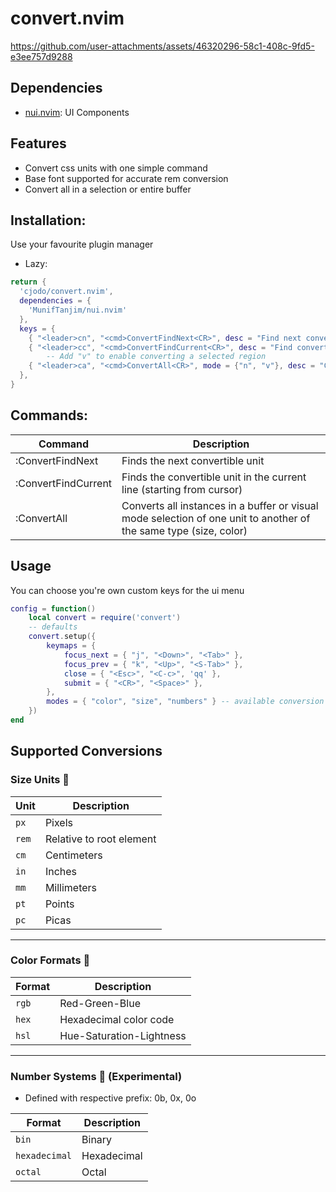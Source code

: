 # convert.nvim

https://github.com/user-attachments/assets/46320296-58c1-408c-9fd5-e3ee757d9288

## Dependencies
- [nui.nvim](https://github.com/MunifTanjim/nui.nvim): UI Components

## Features
- Convert css units with one simple command
- Base font supported for accurate rem conversion
- Convert all in a selection or entire buffer

## Installation: 
Use your favourite plugin manager

- Lazy: 
```lua
return {
  'cjodo/convert.nvim',
  dependencies = {
    'MunifTanjim/nui.nvim'
  },
  keys = {
    { "<leader>cn", "<cmd>ConvertFindNext<CR>", desc = "Find next convertable unit" },
    { "<leader>cc", "<cmd>ConvertFindCurrent<CR>", desc = "Find convertable unit in current line" },
        -- Add "v" to enable converting a selected region
    { "<leader>ca", "<cmd>ConvertAll<CR>", mode = {"n", "v"}, desc = "Convert all of a specified unit" },
  },
}
```
## Commands:

| Command              | Description                                                               |
|----------------------|---------------------------------------------------------------------------|
| :ConvertFindNext     | Finds the next convertible unit                                           |
| :ConvertFindCurrent  | Finds the convertible unit in the current line (starting from cursor)     |
| :ConvertAll          | Converts all instances in a buffer or visual mode selection of one unit to another of the same type (size, color)                         |

## Usage
You can choose you're own custom keys for the ui menu

```lua
config = function()
    local convert = require('convert')
    -- defaults
    convert.setup({
        keymaps = {
            focus_next = { "j", "<Down>", "<Tab>" },
            focus_prev = { "k", "<Up>", "<S-Tab>" },
            close = { "<Esc>", "<C-c>", 'qq' },
            submit = { "<CR>", "<Space>" },
        },
        modes = { "color", "size", "numbers" } -- available conversion modes
    })
end

```
## Supported Conversions

### Size Units 📏  

| Unit | Description |
|------|------------|
| `px`  | Pixels |
| `rem` | Relative to root element |
| `cm`  | Centimeters |
| `in`  | Inches |
| `mm`  | Millimeters |
| `pt`  | Points |
| `pc`  | Picas |

---

### Color Formats 🎨  

| Format | Description |
|--------|------------|
| `rgb`  | Red-Green-Blue |
| `hex`  | Hexadecimal color code |
| `hsl`  | Hue-Saturation-Lightness |

---

### Number Systems 🔢  (Experimental)
- Defined with respective prefix: 0b, 0x, 0o

| Format       | Description |
|-------------|------------|
| `bin`       | Binary |
| `hexadecimal` | Hexadecimal |
| `octal`     | Octal |

